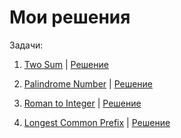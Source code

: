 # Мои решения

Задачи:

1. [Two Sum](https://leetcode.com/problems/two-sum/description/) | [Решение](https://github.com/WolfMTK/tasks_leetcode/blob/main/easy/1.py)

2. [Palindrome Number](https://leetcode.com/problems/palindrome-number/description/) | [Решение](https://github.com/WolfMTK/tasks_leetcode/blob/main/easy/2.py)

3. [Roman to Integer](https://leetcode.com/problems/roman-to-integer/) | [Решение](https://github.com/WolfMTK/tasks_leetcode/blob/main/easy/3.py)

4. [Longest Common Prefix](https://leetcode.com/problems/longest-common-prefix/) | [Решение](https://github.com/WolfMTK/tasks_leetcode/blob/main/easy/4.py)
